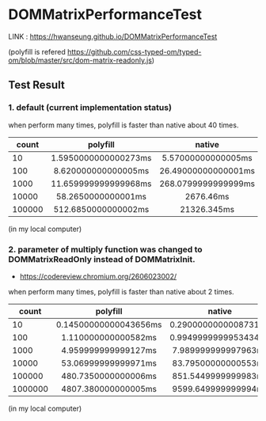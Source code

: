 # DOMMatrixPerformanceTest
LINK : https://hwanseung.github.io/DOMMatrixPerformanceTest

(polyfill is refered https://github.com/css-typed-om/typed-om/blob/master/src/dom-matrix-readonly.js)

## Test Result
### 1. default (current implementation status)
when perform many times, polyfill is faster than native about 40 times.

| count   |        polyfill       |        native        |
|---------|:---------------------:|:--------------------:|
|      10 | 1.5950000000000273ms | 5.57000000000005ms   |
|     100 | 8.620000000000005ms  | 26.49000000000001ms  |
|    1000 | 11.659999999999968ms | 268.0799999999999ms  |
|   10000 | 58.2650000000001ms   | 2676.46ms            |
|  100000 | 512.6850000000002ms  | 21326.345ms          |
(in my local computer)


### 2. parameter of multiply function was changed to DOMMatrixReadOnly instead of DOMMatrixInit.
* https://codereview.chromium.org/2606023002/

when perform many times, polyfill is faster than native about 2 times.

| count   |        polyfill       |        native        |
|---------|:---------------------:|:--------------------:|
|      10 | 0.14500000000043656ms | 0.2900000000008731ms |
|     100 | 1.110000000000582ms   | 0.9949999999953434ms |
|    1000 | 4.959999999999127ms   | 7.989999999997963ms  |
|   10000 | 53.06999999999971ms   | 83.79500000000553ms  |
|  100000 | 480.7350000000006ms   | 851.5449999999983ms  |
| 1000000 | 4807.380000000005ms   | 9599.649999999994ms  |
(in my local computer)
